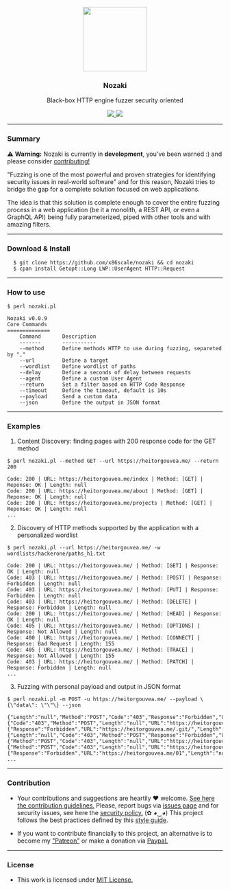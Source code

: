 <p align="center">
  <img src="https://heitorgouvea.me/images/projects/nozaki/logo.png" width="150px" heigth="150px">
  <h3 align="center"><b>Nozaki</b></h3>
  <p align="center">Black-box HTTP engine fuzzer security oriented</p>
  <p align="center">
    <a href="/LICENSE.md">
      <img src="https://img.shields.io/badge/license-MIT-blue.svg">
    </a>
    <a href="https://github.com/x86scale/nozaki/releases">
      <img src="https://img.shields.io/badge/version-0.1.1-blue.svg">
    </a>
  </p>
</p>

---

### Summary 

⚠️ __Warning:__ Nozaki is currently in __development__, you've been warned :) and please consider [contributing!](./github/CONTRIBUTING.md)

"Fuzzing is one of the most powerful and proven strategies for identifying security issues in real-world software" and for this reason, Nozaki tries to bridge the gap for a complete solution focused on web applications.

The idea is that this solution is complete enough to cover the entire fuzzing process in a web application (be it a monolith, a REST API, or even a GraphQL API) being fully parameterized, piped with other tools and with amazing filters.

---

### Download & Install

```
  $ git clone https://github.com/x86scale/nozaki && cd nozaki
  $ cpan install Getopt::Long LWP::UserAgent HTTP::Request
```

---

### How to use

```
$ perl nozaki.pl

Nozaki v0.0.9
Core Commands
==============
	Command       Description
	-------       -----------
	--method      Define methods HTTP to use during fuzzing, separeted by ","
	--url         Define a target
	--wordlist    Define wordlist of paths
	--delay       Define a seconds of delay between requests
	--agent       Define a custom User Agent
	--return      Set a filter based on HTTP Code Response
	--timeout     Define the timeout, default is 10s
	--payload     Send a custom data
	--json        Define the output in JSON format
```

---

### Examples

1. Content Discovery: finding pages with 200 response code for the GET method

```
$ perl nozaki.pl --method GET --url https://heitorgouvea.me/ --return 200

Code: 200 | URL: https://heitorgouvea.me/index | Method: [GET] | Reponse: OK | Length: null
Code: 200 | URL: https://heitorgouvea.me/about | Method: [GET] | Reponse: OK | Length: null
Code: 200 | URL: https://heitorgouvea.me/projects | Method: [GET] | Reponse: OK | Length: null
...
```

2. Discovery of HTTP methods supported by the application with a personalized wordlist

```
$ perl nozaki.pl --url https://heitorgouvea.me/ -w wordlists/hackerone/paths_h1.txt

Code: 200 | URL: https://heitorgouvea.me/ | Method: [GET] | Response: OK | Length: null
Code: 403 | URL: https://heitorgouvea.me/ | Method: [POST] | Response: Forbidden | Length: null
Code: 403 | URL: https://heitorgouvea.me/ | Method: [PUT] | Response: Forbidden | Length: null
Code: 403 | URL: https://heitorgouvea.me/ | Method: [DELETE] | Response: Forbidden | Length: null
Code: 200 | URL: https://heitorgouvea.me/ | Method: [HEAD] | Response: OK | Length: null
Code: 405 | URL: https://heitorgouvea.me/ | Method: [OPTIONS] | Response: Not Allowed | Length: null
Code: 400 | URL: https://heitorgouvea.me/ | Method: [CONNECT] | Response: Bad Request | Length: 155
Code: 405 | URL: https://heitorgouvea.me/ | Method: [TRACE] | Response: Not Allowed | Length: 155
Code: 403 | URL: https://heitorgouvea.me/ | Method: [PATCH] | Response: Forbidden | Length: null
...
```

3. Fuzzing with personal payload and output in JSON format

```
$ perl nozaki.pl -m POST -u https://heitorgouvea.me/ --payload \{\"data\": \"\"\} --json

{"Length":"null","Method":"POST","Code":"403","Response":"Forbidden","URL":"https://heitorgouvea.me/.DS_Store"}
{"Code":"403","Method":"POST","Length":"null","URL":"https://heitorgouvea.me/.aws/","Response":"Forbidden"}
{"Response":"Forbidden","URL":"https://heitorgouvea.me/.git/","Length":"null","Code":"403","Method":"POST"}
{"Length":"null","Code":"403","Method":"POST","Response":"Forbidden","URL":"https://heitorgouvea.me/.svn/"}
{"Method":"POST","Code":"403","Length":"null","URL":"https://heitorgouvea.me/0","Response":"Forbidden"}
{"Method":"POST","Code":"403","Length":"null","URL":"https://heitorgouvea.me/00","Response":"Forbidden"}
{"Response":"Forbidden","URL":"https://heitorgouvea.me/01","Length":"null","Method":"POST","Code":"403"}
...
```

---

### Contribution

- Your contributions and suggestions are heartily ♥ welcome. [See here the contribution guidelines.](/.github/CONTRIBUTING.md) Please, report bugs via [issues page](https://github.com/x86scale/Nozaki/issues) and for security issues, see here the [security policy.](/SECURITY.md) (✿ ◕‿◕) This project follows the best practices defined by this [style guide](https://heitorgouvea.me/projects/perl-style-guide).

- If you want to contribute financially to this project, an alternative is to become my ["Patreon"](https://patreon.com/x86scale) or make a donation via [Paypal.](https://www.paypal.com/donate?hosted_button_id=4283L7ZNWN3M6)

---

### License

- This work is licensed under [MIT License.](/LICENSE.md)
